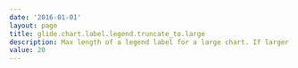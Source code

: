 ```yaml
---
date: '2016-01-01'
layout: page
title: glide.chart.label.legend.truncate_to.large
description: Max length of a legend label for a large chart. If larger it will be truncated and ... will be appended 
value: 20 
---
```

